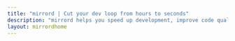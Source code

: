 ```yaml
---
title: "mirrord | Cut your dev loop from hours to seconds"
description: "mirrord helps you speed up development, improve code quality, and reduce cloud costs. Get started with mirrord for free today"
layout: mirrordhome
---
```

